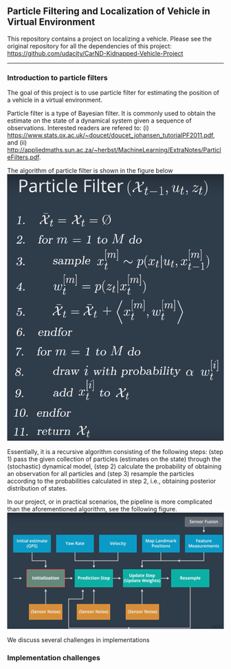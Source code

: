 ## Particle Filtering and Localization of Vehicle in Virtual Environment
This repository contains a project on localizing a vehicle. Please see the original repository for all the dependencies of this project: https://github.com/udacity/CarND-Kidnapped-Vehicle-Project


---
### Introduction to particle filters
The goal of this project is to use particle filter for estimating the position of a vehicle in a virtual environment. 

Particle filter is a type of Bayesian filter. It is commonly used to obtain the estimate on the state of a dynamical system given a sequence of observations. Interested readers are refered to: (i) https://www.stats.ox.ac.uk/~doucet/doucet_johansen_tutorialPF2011.pdf, and (ii) http://appliedmaths.sun.ac.za/~herbst/MachineLearning/ExtraNotes/ParticleFilters.pdf.

The algorithm of particle filter is shown in the figure below
![alt text](https://github.com/Ximingchen/Udacity-Particle-Filtering/blob/master/images/particlefilter.png)

Essentially, it is a recursive algorithm consisting of the following steps: (step 1) pass the given collection of particles (estimates on the state) through the (stochastic) dynamical model, (step 2) calculate the probability of obtaining an observation for all particles and (step 3) resample the particles according to the probabilities calculated in step 2, i.e., obtaining posterior distribution of states.

In our project, or in practical scenarios, the pipeline is more complicated than the aforementioned algorithm, see the following figure.
![alt_text](https://github.com/Ximingchen/Udacity-Particle-Filtering/blob/master/images/framework.png)

We discuss several challenges in implementations



### Implementation challenges

